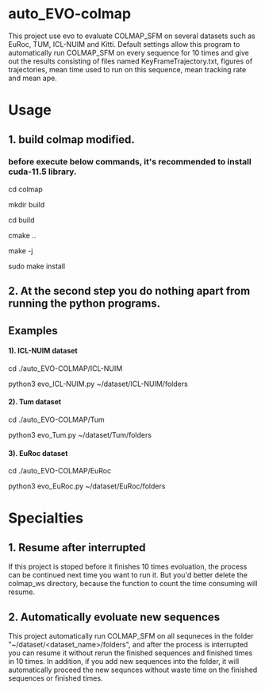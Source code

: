 # auto_EVO-colmap
This project use evo to evaluate COLMAP_SFM on several datasets such as EuRoc, TUM, ICL-NUIM and Kitti. Default settings allow this program to automatically run COLMAP_SFM on every sequence for 10 times and give out the results consisting of files named KeyFrameTrajectory.txt, figures of trajectories, mean time used to run on this sequence, mean tracking rate and mean ape.
# Usage
## 1. build colmap modified.
### before execute below commands, it's recommended to install cuda-11.5 library.
cd colmap

mkdir build

cd build

cmake ..

make -j

sudo make install
  
## 2. At the second step you do nothing apart from running the python programs.

## Examples
#### 1). ICL-NUIM dataset
cd ./auto_EVO-COLMAP/ICL-NUIM

python3 evo_ICL-NUIM.py ~/dataset/ICL-NUIM/folders

#### 2). Tum dataset
cd ./auto_EVO-COLMAP/Tum

python3 evo_Tum.py ~/dataset/Tum/folders

#### 3). EuRoc dataset
cd ./auto_EVO-COLMAP/EuRoc

python3 evo_EuRoc.py ~/dataset/EuRoc/folders

# Specialties
## 1. Resume after interrupted
  If this project is stoped before it finishes 10 times evoluation, the process can be continued next time you want to run it. But you'd better delete the colmap_ws directory, because the function to count the time consuming will resume.
## 2. Automatically evoluate new sequences
  This project automatically run COLMAP_SFM on all sequneces in the folder "~/dataset/<dataset_name>/folders", and after the process is interrupted you can resume it without rerun the finished sequences and finished times in 10 times. In addition, if you add new sequences into the folder, it will automatically proceed the new sequnces without waste time on the finished sequences or finished times.
